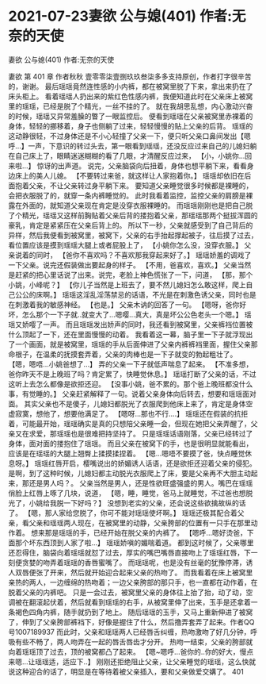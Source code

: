 # 2021-07-23妻欲 公与媳(401) 作者:无奈的天使



妻欲 公与媳(401) 作者:无奈的天使



妻欲 第 401 章
作者秋秋 壹零零柒壹捌玖玖叁柒多多支持原创，作者打字很辛苦的，谢谢。
最后瑶瑶竟然连性感的小内裤，都在被窝里脱了下来，拿出来扔在了床头柜上。
看着瑶瑶人扔出来的紫红色性感内裤，我便知道此时在父亲床上被窝里的瑶瑶，已经是脱了个精光，一丝不挂的了。
就在我胡思乱想，内心激动兴奋的时候，瑶瑶又异常羞臊的瞥了一眼监控后。 便看到瑶瑶在父亲被窝里赤裸着的身体，轻轻的挪移着，身子也侧躺了过来，轻轻慢慢的贴上父亲的后背。
瑶瑶的这动静很轻，不过身体还是不小心轻撞了父亲一下，便只听父亲口鼻间发出【嗯呼...】一声，下意识的转过头去，第一眼看到瑶瑶，还没反应过来自己的儿媳妇躺在自己床上了，眼睛迷迷糊糊的看了几眼，才清醒反应过来， 【小，小姚你...回来啦...】 惊讶的出声道。 说完，父亲脑袋向后扭着，身体也想平躺下来，看看身边床上的美人儿媳。
【不要转过来爸，就这样让人家抱着你。】 瑶瑶却依旧在后面抱着父亲，不让父亲转过身平躺下来。
要知道父亲睡觉很多时候都是裸睡的，会把衣服脱了的，就穿一条内裤睡觉的。 此时我看着监控，监控父亲的肩膀是裸露在外面的，就知道父亲现在肯定是没穿衣服裸睡的。
而瑶瑶刚刚也是把自己脱了个精光，瑶瑶又这样前胸贴着父亲后背的搂抱着父亲，那瑶瑶那两个挺拔浑圆的豪乳，肯定是紧紧压在父亲后背上的。
所以下一秒，父亲就感受到了自己背后的异样，然后我便看到被窝里，被窝下，父亲的右手抬起撑起被子，往后摸了过去，看位置应该是摸到瑶瑶大腿上或者屁股上了， 【小姚你怎么没，没穿衣服。】 父亲说着的同时，  【爸你不喜欢吗？不喜欢那我穿起来好了。】 瑶瑶娇羞的调戏了一下父亲。说完还假装做出要起身的样子。
【不用，爸喜欢，喜欢。】 父亲当然是赶紧的把心里话说了出来。说完，老脸上神色慌张了一下，问道， 【那，那个小姚，小峰呢？】
【你儿子当然是上班去了，要不然儿媳妇怎么敢这样，爬上自己公公的床啊。】 瑶瑶这淫乱淫荡禁忌的话语，不光是在刺激色诱父亲，同时也是在刺激着我的敏感神经。
【也是。】 父亲木讷的回答了一句。
【嗯呀，爸你好坏，怎么那个一下子就..就变大了...嗯嘤...真大，真是坏公公色老头一个嗯。】 瑶瑶又娇嘤了一声。 而且瑶瑶发出娇声的同时，我还看到被窝里，父亲裤裆位置被什么顶起了一下，还在里面慢慢的动着。
我看着这一幕，脑子里一下子就浮现出了一个画面，就是被窝里，瑶瑶的手从后面伸进了父亲内裤裤裆里面，握住父亲那命根子，在温柔的抚摸套弄着，父亲的肉棒也是一下子就变的勃起粗壮了。
【嗯，嗯唔...小姚爸想了...】 弄的父亲一下子就低声喘息了起来。
【不准多想，爸你昨天不是上晚班了吗？肯定累了，快睡觉休息。】 瑶瑶打断了父亲的话，不过这听上去怎么都像是欲拒还迎。
【没事小姚，爸不累的。那个爸上晚班都没什么事，有觉睡的。】 父亲赶紧解释了一句。说着父亲身体向后转去，想要和瑶瑶面对面。 其实父亲也不是傻子，儿媳妇都脱光了衣服爬到他床上来了，肯定是身体空虚寂寞，想他了，想要他满足了。
【嗯呀...那也不行....】 瑶瑶还在假装的抗拒着，可能最开始，瑶瑶确实是真的只想陪父亲睡一会，但现在她把父亲弄醒了，父亲又在求爱，那瑶瑶也是很难把持坚持了。
只是瑶瑶话语刚落，父亲已经转过了身体，面对面的搂抱住了瑶瑶。 而且父亲在被窝下的手，也是很明显就能看出，应该是在瑶瑶的大腿上翘臀上揉摸揉捏着。
【嗯...嗯唔不要摸了爸，快点睡觉休息呀。】 瑶瑶红唇开启，樱嘴说出的娇媚诱人话语，还是欲拒还迎着父亲的侵犯。
是啊，到了这种时候，儿媳妇都主动脱光衣服爬上了床，要是父亲再不大胆主动起来，那还是男人吗？。  父亲当然是男人，还是性欲旺盛强盛的男人。嘴巴在瑶瑶俏脸上红唇上啄了几块，说道， 【嗯，睡，睡觉，爸马上就睡觉，不过爸也想脱光了，小姚给我脱一下好吗？】 没想到老实的父亲，还会说这些欲擒故纵的话了。
【嗯，那人家给您脱了，你可不能对瑶瑶使坏啊。】 瑶瑶还极其配合着父亲，看父亲和瑶瑶两人现在，在被窝里的动静，父亲胯部的位置有一只手在那里动作着。  想来那是瑶瑶的手，已经开始在脱父亲的内裤了。
【嗯呼...嗯好烫爸，下面那个坏东西顶到人家了啦...】 瑶瑶娇嗔的媚喘着道。
都到这时候了，父亲哪里还忍得住，脑袋向着瑶瑶就怼了过去，厚实的嘴巴嘴唇直接吻上了瑶瑶红唇，下一刻便贪婪的吻弄着瑶瑶的香唇蜜嘴了。
而瑶瑶呢，也是没有丝毫的犹豫停滞，诱人双唇便张了开来，然后就开始迎合起来父亲的热吻了。
而我看着在床上被窝里亲热的两人，一边缠绵的热吻着；一边父亲胯部的那只手，也一直都在动作着，在脱着父亲的内裤吧。
只是一会过去，被窝里父亲的身体往上抬了抬，动了动，空调被在翻滚起伏着，然后就看到瑶瑶的右手，从被窝里伸了出来，玉手是还拿着一条褐色四角内裤，随手就扔到了地上。 随后瑶瑶的玉手，又马上重新伸进了被窝了，伸到了父亲胯部裤裆下，好像是握住了什么，然后撸弄套弄了起来。作者QQ号1007189937
而此时，父亲和瑶瑶两人已经唇舌纠缠，热吻激吻了好几分钟，呼吸有些不畅了，两人吻弄在一起的唇舌唇齿才分开。
热吻一结束，父亲的胯部就向着瑶瑶顶了过去，顶的被窝都凸了起来。
【嗯~嗯呼...爸你的..你的好大，慢点来嗯...让瑶瑶适，适应下..】 刚刚还拒绝阻止父亲，让父亲睡觉的瑶瑶，这么快就说这种迎合的话了，明显是在等待着被父亲插入，要和父亲做爱交媾了。 401


